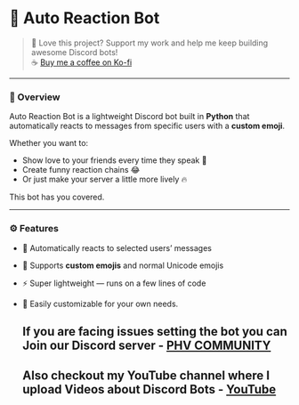 # 🤖 Auto Reaction Bot

> 💖 Love this project? Support my work and help me keep building awesome Discord bots!  
> ☕ [Buy me a coffee on Ko-fi](https://ko-fi.com/phv08)

---

### 🌟 Overview
Auto Reaction Bot is a lightweight Discord bot built in **Python** that automatically reacts to messages from specific users with a **custom emoji**.

Whether you want to:
- Show love to your friends every time they speak 💬  
- Create funny reaction chains 😂  
- Or just make your server a little more lively 🔥  

This bot has you covered.

---

### ⚙️ Features
- 🧠 Automatically reacts to selected users’ messages  
- 💬 Supports **custom emojis** and normal Unicode emojis  
- ⚡ Super lightweight — runs on a few lines of code  
- 🧩 Easily customizable for your own needs.

  ## If you are facing issues setting the bot you can Join our Discord server - [PHV COMMUNITY](https://discord.gg/5J6QdeQwnB) 
  ## Also checkout my YouTube channel where I upload Videos about Discord Bots - [YouTube](https://youtube.com/@phvdev04?sub_confirmation=1)


